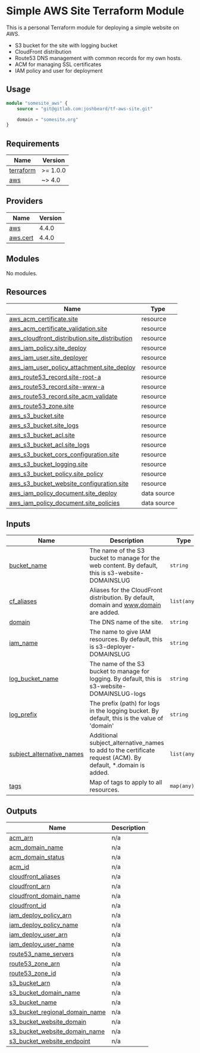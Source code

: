 # Simple AWS Site Terraform Module

This is a personal Terraform module for deploying a simple website on AWS.

* S3 bucket for the site with logging bucket
* CloudFront distribution
* Route53 DNS management with common records for my own hosts.
* ACM for managing SSL certificates
* IAM policy and user for deployment

## Usage

```terraform
module "somesite_aws" {
    source = "git@gitlab.com:joshbeard/tf-aws-site.git"

    domain = "somesite.org"
}
```

<!-- BEGINNING OF PRE-COMMIT-TERRAFORM DOCS HOOK -->
## Requirements

| Name | Version |
|------|---------|
| <a name="requirement_terraform"></a> [terraform](#requirement\_terraform) | >= 1.0.0 |
| <a name="requirement_aws"></a> [aws](#requirement\_aws) | ~> 4.0 |

## Providers

| Name | Version |
|------|---------|
| <a name="provider_aws"></a> [aws](#provider\_aws) | 4.4.0 |
| <a name="provider_aws.cert"></a> [aws.cert](#provider\_aws.cert) | 4.4.0 |

## Modules

No modules.

## Resources

| Name | Type |
|------|------|
| [aws_acm_certificate.site](https://registry.terraform.io/providers/hashicorp/aws/latest/docs/resources/acm_certificate) | resource |
| [aws_acm_certificate_validation.site](https://registry.terraform.io/providers/hashicorp/aws/latest/docs/resources/acm_certificate_validation) | resource |
| [aws_cloudfront_distribution.site_distribution](https://registry.terraform.io/providers/hashicorp/aws/latest/docs/resources/cloudfront_distribution) | resource |
| [aws_iam_policy.site_deploy](https://registry.terraform.io/providers/hashicorp/aws/latest/docs/resources/iam_policy) | resource |
| [aws_iam_user.site_deployer](https://registry.terraform.io/providers/hashicorp/aws/latest/docs/resources/iam_user) | resource |
| [aws_iam_user_policy_attachment.site_deploy](https://registry.terraform.io/providers/hashicorp/aws/latest/docs/resources/iam_user_policy_attachment) | resource |
| [aws_route53_record.site-root-a](https://registry.terraform.io/providers/hashicorp/aws/latest/docs/resources/route53_record) | resource |
| [aws_route53_record.site-www-a](https://registry.terraform.io/providers/hashicorp/aws/latest/docs/resources/route53_record) | resource |
| [aws_route53_record.site_acm_validate](https://registry.terraform.io/providers/hashicorp/aws/latest/docs/resources/route53_record) | resource |
| [aws_route53_zone.site](https://registry.terraform.io/providers/hashicorp/aws/latest/docs/resources/route53_zone) | resource |
| [aws_s3_bucket.site](https://registry.terraform.io/providers/hashicorp/aws/latest/docs/resources/s3_bucket) | resource |
| [aws_s3_bucket.site_logs](https://registry.terraform.io/providers/hashicorp/aws/latest/docs/resources/s3_bucket) | resource |
| [aws_s3_bucket_acl.site](https://registry.terraform.io/providers/hashicorp/aws/latest/docs/resources/s3_bucket_acl) | resource |
| [aws_s3_bucket_acl.site_logs](https://registry.terraform.io/providers/hashicorp/aws/latest/docs/resources/s3_bucket_acl) | resource |
| [aws_s3_bucket_cors_configuration.site](https://registry.terraform.io/providers/hashicorp/aws/latest/docs/resources/s3_bucket_cors_configuration) | resource |
| [aws_s3_bucket_logging.site](https://registry.terraform.io/providers/hashicorp/aws/latest/docs/resources/s3_bucket_logging) | resource |
| [aws_s3_bucket_policy.site_policy](https://registry.terraform.io/providers/hashicorp/aws/latest/docs/resources/s3_bucket_policy) | resource |
| [aws_s3_bucket_website_configuration.site](https://registry.terraform.io/providers/hashicorp/aws/latest/docs/resources/s3_bucket_website_configuration) | resource |
| [aws_iam_policy_document.site_deploy](https://registry.terraform.io/providers/hashicorp/aws/latest/docs/data-sources/iam_policy_document) | data source |
| [aws_iam_policy_document.site_policies](https://registry.terraform.io/providers/hashicorp/aws/latest/docs/data-sources/iam_policy_document) | data source |

## Inputs

| Name | Description | Type | Default | Required |
|------|-------------|------|---------|:--------:|
| <a name="input_bucket_name"></a> [bucket\_name](#input\_bucket\_name) | The name of the S3 bucket to manage for the web content. By default, this is s3-website-DOMAINSLUG | `string` | `null` | no |
| <a name="input_cf_aliases"></a> [cf\_aliases](#input\_cf\_aliases) | Aliases for the CloudFront distribution. By default, domain and www.domain are added. | `list(any)` | `[]` | no |
| <a name="input_domain"></a> [domain](#input\_domain) | The DNS name of the site. | `string` | n/a | yes |
| <a name="input_iam_name"></a> [iam\_name](#input\_iam\_name) | The name to give IAM resources. By default, this is s3-deployer-DOMAINSLUG | `string` | `null` | no |
| <a name="input_log_bucket_name"></a> [log\_bucket\_name](#input\_log\_bucket\_name) | The name of the S3 bucket to manage for logging. By default, this is s3-website-DOMAINSLUG-logs | `string` | `null` | no |
| <a name="input_log_prefix"></a> [log\_prefix](#input\_log\_prefix) | The prefix (path) for logs in the logging bucket. By default, this is the value of 'domain' | `string` | `null` | no |
| <a name="input_subject_alternative_names"></a> [subject\_alternative\_names](#input\_subject\_alternative\_names) | Additional subject\_alternative\_names to add to the certificate request (ACM). By default, *.domain is added. | `list(any)` | `[]` | no |
| <a name="input_tags"></a> [tags](#input\_tags) | Map of tags to apply to all resources. | `map(any)` | `{}` | no |

## Outputs

| Name | Description |
|------|-------------|
| <a name="output_acm_arn"></a> [acm\_arn](#output\_acm\_arn) | n/a |
| <a name="output_acm_domain_name"></a> [acm\_domain\_name](#output\_acm\_domain\_name) | n/a |
| <a name="output_acm_domain_status"></a> [acm\_domain\_status](#output\_acm\_domain\_status) | n/a |
| <a name="output_acm_id"></a> [acm\_id](#output\_acm\_id) | n/a |
| <a name="output_cloudfront_aliases"></a> [cloudfront\_aliases](#output\_cloudfront\_aliases) | n/a |
| <a name="output_cloudfront_arn"></a> [cloudfront\_arn](#output\_cloudfront\_arn) | n/a |
| <a name="output_cloudfront_domain_name"></a> [cloudfront\_domain\_name](#output\_cloudfront\_domain\_name) | n/a |
| <a name="output_cloudfront_id"></a> [cloudfront\_id](#output\_cloudfront\_id) | n/a |
| <a name="output_iam_deploy_policy_arn"></a> [iam\_deploy\_policy\_arn](#output\_iam\_deploy\_policy\_arn) | n/a |
| <a name="output_iam_deploy_policy_name"></a> [iam\_deploy\_policy\_name](#output\_iam\_deploy\_policy\_name) | n/a |
| <a name="output_iam_deploy_user_arn"></a> [iam\_deploy\_user\_arn](#output\_iam\_deploy\_user\_arn) | n/a |
| <a name="output_iam_deploy_user_name"></a> [iam\_deploy\_user\_name](#output\_iam\_deploy\_user\_name) | n/a |
| <a name="output_route53_name_servers"></a> [route53\_name\_servers](#output\_route53\_name\_servers) | n/a |
| <a name="output_route53_zone_arn"></a> [route53\_zone\_arn](#output\_route53\_zone\_arn) | n/a |
| <a name="output_route53_zone_id"></a> [route53\_zone\_id](#output\_route53\_zone\_id) | n/a |
| <a name="output_s3_bucket_arn"></a> [s3\_bucket\_arn](#output\_s3\_bucket\_arn) | n/a |
| <a name="output_s3_bucket_domain_name"></a> [s3\_bucket\_domain\_name](#output\_s3\_bucket\_domain\_name) | n/a |
| <a name="output_s3_bucket_name"></a> [s3\_bucket\_name](#output\_s3\_bucket\_name) | n/a |
| <a name="output_s3_bucket_regional_domain_name"></a> [s3\_bucket\_regional\_domain\_name](#output\_s3\_bucket\_regional\_domain\_name) | n/a |
| <a name="output_s3_bucket_website_domain"></a> [s3\_bucket\_website\_domain](#output\_s3\_bucket\_website\_domain) | n/a |
| <a name="output_s3_bucket_website_domain_name"></a> [s3\_bucket\_website\_domain\_name](#output\_s3\_bucket\_website\_domain\_name) | n/a |
| <a name="output_s3_bucket_website_endpoint"></a> [s3\_bucket\_website\_endpoint](#output\_s3\_bucket\_website\_endpoint) | n/a |
<!-- END OF PRE-COMMIT-TERRAFORM DOCS HOOK -->
